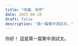 ```yaml
---
title: "哈囉，世界"
date: 2025-08-28
draft: false
description: "第一篇繁中測試文。"
---
```

你好！<!--more--> 這是第一篇繁中測試文。
